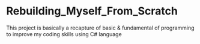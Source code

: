 # Rebuilding_Myself_From_Scratch
This project is basically a recapture of basic &amp; fundamental of programming to improve my coding skills using C# language
